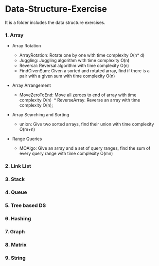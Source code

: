 # Data-Structure-Exercise
It is a folder includes the data structure exercises. 

### 1. Array
* Array Rotation
  * ArrayRotation: Rotate one by one with time complexity O(n* d)
  * Juggling: Juggling algorithm with time complexity O(n)
  * Reversal: Reversal algorithm with time complexity O(n)
  * FindGivenSum: Given a sorted and rotated array, find if there is a pair with a given sum with time complexity O(n)
  
* Array Arrangement
  * MoveZeroToEnd: Move all zeroes to end of array with time complexity O(n)
  * ReverseArray: Reverse an array with time complexity O(n);
  
* Array Searching and Sorting
  * union: Give two sorted arrays, find their union with time complexity O(m+n)
  
* Range Queries
  * MOAlgo: Give an array and a set of query ranges, find the sum of every query range with time complexity O(mn)

### 2. Link List
### 3. Stack
### 4. Queue
### 5. Tree based DS
### 6. Hashing
### 7. Graph
### 8. Matrix
### 9. String

